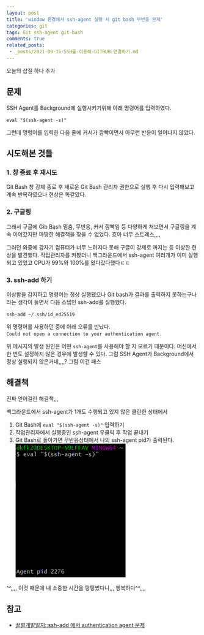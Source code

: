 ```yaml
---
layout: post
title: 'window 환경에서 ssh-agent 실행 시 git bash 무반응 문제'
categories: git
tags: Git ssh-agent git-bash
comments: true
related_posts:
 - _posts/2021-09-15-SSH를-이용해-GITHUB-연결하기.md
---
```


오늘의 삽질 하나 추가

## 문제
SSH Agent를 Background에 실행시키기위해 아래 명령어를 입력하였다.  
```
eval "$(ssh-agent -s)"
```
그런데 명렁어를 입력한 다음 줄에 커서가 깜빡이면서 아무런 반응이 일어나지 않았다.

## 시도해본 것들
### 1. 창 종료 후 재시도
 Git Bash 창 강제 종료 후 새로운 Git Bash 관리자 권한으로 실행 후 다시 입력해보고 계속 반복하였으나 현상은 똑같았다.

### 2. 구글링
그래서 구글에 Gib Bash 멈춤, 무반응, 커서 깜빡임 등 다양하게 쳐보면서 구글링을 계속 이어갔지만 마땅한 해결책을 찾을 수 없었다. 흐아 너무 스트레스,,,,  

그러던 와중에 갑자기 컴퓨터가 너무 느려지다 못해 구글이 강제로 꺼지는 등 이상한 현상을 발견했다. 작업관리자를 켜봤더니 백그라운드에서 ssh-agent 여러개가 이미 실행되고 있었고 CPU가 99%와 100%를 왔다갔다했다ㄷㄷ
  
### 3. ssh-add 하기
이상함을 감지하고 명령어는 정상 실행됐으나 Git bash가 결과를 출력하지 못하는구나 라는 생각이 들면서 다음 스텝인 ssh-add를 실행했다.
```
ssh-add ~/.ssh/id_ed25519
```
위 명령어를 사용하던 중에 아래 오류를 만났다.  
`Could not open a connection to your authentication agent.`

위 메시지의 발생 원인은 어떤 `ssh-agent`를 사용해야 할 지 모르기 때문이다. 머신에서 한 번도 설정하지 않은 경우에 발생할 수 있다. 그럼 SSH Agent가 Background에서 정상 실행되지 않은거네,,,,? 그럼 이건 패스

## 해결책
진짜 얻어걸린 해결책,,,

백그라운드에서 ssh-agent가 1개도 수행되고 있지 않은 클린한 상태에서
1. Git Bash에 `eval "$(ssh-agent -s)"` 입력하기
2. 작업관리자에서 실행중인 ssh-agent 우클릭 후 작업 끝내기
3. Git Bash로 돌아가면 무반응상태에서 나의 ssh-agent pid가 출력된다.  
   ![ssh-agent-pid](/assets\img/ssh-agent-pid.png)

^^,,,, 이것 때문에 내 소중한 시간을 펑펑썼다니,,, 행복하다^^,,,, 

## 참고
- [꿀벌개발일지::ssh-add 에서 authentication agent 문제](https://ohgyun.com/483) 

<!-- author -->